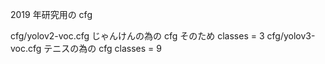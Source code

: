 2019 年研究用の cfg

cfg/yolov2-voc.cfg
	じゃんけんの為の cfg そのため classes = 3
cfg/yolov3-voc.cfg
	テニスの為の cfg 
	classes = 9

